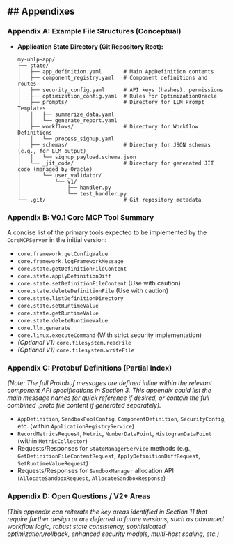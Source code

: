 ## ## Appendixes

### Appendix A: Example File Structures (Conceptual)

*   **Application State Directory (Git Repository Root):**
    ```
    my-uhlp-app/
    ├── state/
    │   ├── app_definition.yaml       # Main AppDefinition contents
    │   ├── component_registry.yaml   # Component definitions and routes
    │   ├── security_config.yaml      # API keys (hashes), permissions
    │   ├── optimization_config.yaml  # Rules for OptimizationOracle
    │   ├── prompts/                  # Directory for LLM Prompt Templates
    │   │   ├── summarize_data.yaml
    │   │   └── generate_report.yaml
    │   ├── workflows/                # Directory for Workflow Definitions
    │   │   └── process_signup.yaml
    │   ├── schemas/                  # Directory for JSON schemas (e.g., for LLM output)
    │   │   └── signup_payload.schema.json
    │   └── _jit_code/                # Directory for generated JIT code (managed by Oracle)
    │       └── user_validator/
    │           └── v1/
    │               ├── handler.py
    │               └── test_handler.py
    └── .git/                         # Git repository metadata
    ```

### Appendix B: V0.1 Core MCP Tool Summary

A concise list of the primary tools expected to be implemented by the `CoreMCPServer` in the initial version:

*   `core.framework.getConfigValue`
*   `core.framework.logFrameworkMessage`
*   `core.state.getDefinitionFileContent`
*   `core.state.applyDefinitionDiff`
*   `core.state.setDefinitionFileContent` (Use with caution)
*   `core.state.deleteDefinitionFile` (Use with caution)
*   `core.state.listDefinitionDirectory`
*   `core.state.setRuntimeValue`
*   `core.state.getRuntimeValue`
*   `core.state.deleteRuntimeValue`
*   `core.llm.generate`
*   `core.linux.executeCommand` (With strict security implementation)
*   *(Optional V1)* `core.filesystem.readFile`
*   *(Optional V1)* `core.filesystem.writeFile`

### Appendix C: Protobuf Definitions (Partial Index)

*(Note: The full Protobuf messages are defined inline within the relevant component API specifications in Section 3. This appendix could list the main message names for quick reference if desired, or contain the full combined .proto file content if generated separately).*

*   `AppDefinition`, `SandboxPoolConfig`, `ComponentDefinition`, `SecurityConfig`, etc. (within `ApplicationRegistryService`)
*   `RecordMetricsRequest`, `Metric`, `NumberDataPoint`, `HistogramDataPoint` (within `MetricCollector`)
*   Requests/Responses for `StateManagerService` methods (e.g., `GetDefinitionFileContentRequest`, `ApplyDefinitionDiffRequest`, `SetRuntimeValueRequest`)
*   Requests/Responses for `SandboxManager` allocation API (`AllocateSandboxRequest`, `AllocateSandboxResponse`)

### Appendix D: Open Questions / V2+ Areas

*(This appendix can reiterate the key areas identified in Section 11 that require further design or are deferred to future versions, such as advanced workflow logic, robust state consistency, sophisticated optimization/rollback, enhanced security models, multi-host scaling, etc.)*